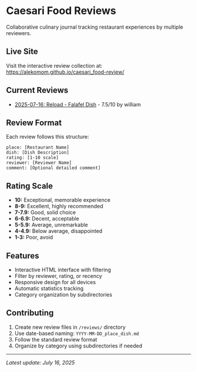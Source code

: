 # Caesari Food Reviews

Collaborative culinary journal tracking restaurant experiences by multiple reviewers.

## Live Site
Visit the interactive review collection at: https://alekomom.github.io/caesari_food-review/

## Current Reviews
- [2025-07-16: Reload - Falafel Dish](reviews/2025-07-16_reload_falafel.md) - 7.5/10 by william

## Review Format
Each review follows this structure:
```
place: [Restaurant Name]
dish: [Dish Description]
rating: [1-10 scale]
reviewer: [Reviewer Name]
comment: [Optional detailed comment]
```

## Rating Scale
- **10:** Exceptional, memorable experience
- **8-9:** Excellent, highly recommended  
- **7-7.9:** Good, solid choice
- **6-6.9:** Decent, acceptable
- **5-5.9:** Average, unremarkable
- **4-4.9:** Below average, disappointed
- **1-3:** Poor, avoid

## Features
- Interactive HTML interface with filtering
- Filter by reviewer, rating, or recency
- Responsive design for all devices
- Automatic statistics tracking
- Category organization by subdirectories

## Contributing
1. Create new review files in `/reviews/` directory
2. Use date-based naming: `YYYY-MM-DD_place_dish.md`
3. Follow the standard review format
4. Organize by category using subdirectories if needed

---
*Latest update: July 16, 2025*
